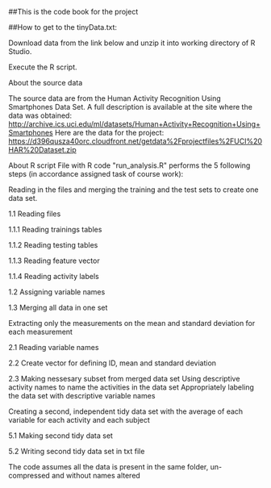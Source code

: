 ##This is the code book for the project

##How to get to the tinyData.txt:

Download data from the link below and unzip it into working directory of R Studio.

Execute the R script.

About the source data

The source data are from the Human Activity Recognition Using Smartphones Data Set.
A full description is available at the site where the data was obtained: http://archive.ics.uci.edu/ml/datasets/Human+Activity+Recognition+Using+Smartphones 
Here are the data for the project: https://d396qusza40orc.cloudfront.net/getdata%2Fprojectfiles%2FUCI%20HAR%20Dataset.zip

About R script
File with R code "run_analysis.R" performs the 5 following steps (in accordance assigned task of course work):

Reading in the files and merging the training and the test sets to create one data set.

  1.1 Reading files
  
  1.1.1 Reading trainings tables
  
  1.1.2 Reading testing tables
  
  1.1.3 Reading feature vector
  
  1.1.4 Reading activity labels
  
  1.2 Assigning variable names
  
  1.3 Merging all data in one set
  
  Extracting only the measurements on the mean and standard deviation for each measurement
  
  2.1 Reading variable names
  
  2.2 Create vector for defining ID, mean and standard deviation
  
  2.3 Making nessesary subset from merged data set
  Using descriptive activity names to name the activities in the data set
  Appropriately labeling the data set with descriptive variable names
  
  Creating a second, independent tidy data set with the average of each variable for each activity and each subject
  
  5.1 Making second tidy data set
  
  5.2 Writing second tidy data set in txt file
  
  The code assumes all the data is present in the same folder, un-compressed and without names altered
